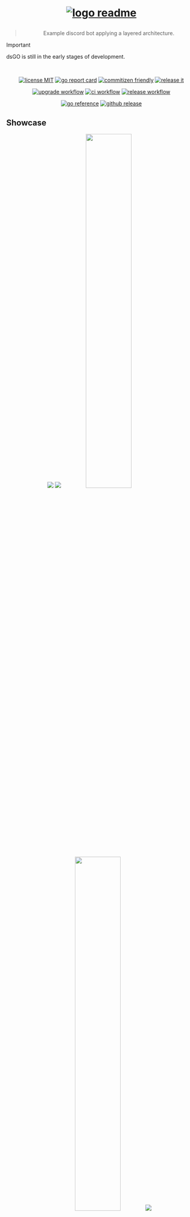 <h1 align="center">

<!-- [![logo readme](https://raw.githubusercontent.com/bastean/dsgo/main/assets/readme/logo.png)](https://github.com/bastean) -->

[![logo readme](assets/readme/logo.png)](https://github.com/bastean/dsgo)

</h1>

<div align="center">

> Example discord bot applying a layered architecture.

</div>

> [!IMPORTANT]
> dsGO is still in the early stages of development.

<br />

<div align="center">

[![license MIT](https://img.shields.io/badge/license-MIT-blue.svg)](LICENSE)
[![go report card](https://goreportcard.com/badge/github.com/bastean/dsgo)](https://goreportcard.com/report/github.com/bastean/dsgo)
[![commitizen friendly](https://img.shields.io/badge/commitizen-friendly-brightgreen.svg)](https://github.com/commitizen/cz-cli)
[![release it](https://img.shields.io/badge/%F0%9F%93%A6%F0%9F%9A%80-release--it-orange.svg)](https://github.com/release-it/release-it)

</div>

<div align="center">

[![upgrade workflow](https://github.com/bastean/dsgo/actions/workflows/upgrade.yml/badge.svg)](https://github.com/bastean/dsgo/actions/workflows/upgrade.yml)
[![ci workflow](https://github.com/bastean/dsgo/actions/workflows/ci.yml/badge.svg)](https://github.com/bastean/dsgo/actions/workflows/ci.yml)
[![release workflow](https://github.com/bastean/dsgo/actions/workflows/release.yml/badge.svg)](https://github.com/bastean/dsgo/actions/workflows/release.yml)

</div>

<div align="center">

[![go reference](https://pkg.go.dev/badge/github.com/bastean/dsgo.svg)](https://pkg.go.dev/github.com/bastean/dsgo)
[![github release](https://img.shields.io/github/v/release/bastean/dsgo.svg)](https://github.com/bastean/dsgo/releases)

</div>

## Showcase

<div align="center">

<img src="assets/readme/desktop-home.png" />

<img src="assets/readme/desktop-dashboard.png" />

<img width="49%" src="assets/readme/mobile-home.png" />

<img width="49%" src="assets/readme/mobile-dashboard.png" />

<img src="assets/readme/mail-confirm-account.png" />

</div>

## Usage (Demo)

> [!NOTE]
>
> - [System Requirements](#locally)
> - In the Demo version, the link to confirm the account is sent through the Terminal.
>   - _"Hi \<username\>, please confirm your account through this link: \<link\>"_
> - You can define your own **SMTP** configuration in the [.env.demo](deployments/.env.demo) file by simply modifying the **SERVER_SMTP\_\*** variables, then you will receive the links by mail.

```bash
make demo
```

## Features

### Project Layout

- Based on [Standard Go Project Layout](https://github.com/golang-standards/project-layout).

### Git

- Hooks managed by [husky](https://github.com/typicode/husky):
  - Pre-Push:
    - Scanning Repository for leaks using [TruffleHog CLI](https://github.com/trufflesecurity/trufflehog) and [Trivy](https://github.com/aquasecurity/trivy)
  - Pre-Commit: [lint-staged](https://github.com/lint-staged/lint-staged)
    - Scanning files for leaks using [TruffleHog CLI](https://github.com/trufflesecurity/trufflehog?tab=readme-ov-file#8-scan-individual-files-or-directories)
    - Formatting
  - Commit-Msg: [commitlint](https://github.com/conventional-changelog/commitlint)
    - Check [Conventional Commits](https://www.conventionalcommits.org) rules
- Commit message helper using [Commitizen](https://github.com/commitizen/cz-cli).
  - Interactive prompt that allows you to write commits following the [Conventional Commits](https://www.conventionalcommits.org) rules:
    ```bash
    make commit
    ```

### Linting/Formatting Tools

- Go: **staticcheck** and **gofmt**.
- templ: **templ fmt**.
- Gherkin: **Cucumber extension**.
- Others: **Prettier cli/extension**.

### Scanners

- [TruffleHog CLI](https://github.com/trufflesecurity/trufflehog): Secrets.
- [Trivy](https://github.com/aquasecurity/trivy): Secrets, Vulnerabilities and Misconfigurations.
- [OSV-Scanner](https://github.com/google/osv-scanner): Vulnerabilities.

### Testing Packages

- Random data generator: [Gofakeit](https://github.com/brianvoe/gofakeit).
- Unit/Integration: [Testify](https://github.com/stretchr/testify).
- Acceptance: [Testify](https://github.com/stretchr/testify), [Godog (Cucumber)](https://github.com/cucumber/godog) and [Playwright](https://github.com/playwright-community/playwright-go).

### Releases

- Automatically managed by [Release It!](https://github.com/release-it/release-it):
  - Before/After Hooks for:
    - Linting
    - Testing
  - Bump version based on [Conventional Commits](https://www.conventionalcommits.org) and [SemVer](https://semver.org/):
    - CHANGELOG generator
    - Commits and Tags generator
    - GitHub Releases

### GitHub

- Actions for:
  - Setup Languages and Dependencies
- Workflows running:
  - Automatically (Triggered by **Push** or **Pull requests**):
    - Secrets Scanning ([TruffleHog Action](https://github.com/trufflesecurity/trufflehog?tab=readme-ov-file#octocat-trufflehog-github-action))
    - Linting
    - Testing
  - Manually (Using the **Actions tab** on GitHub):
    - Upgrade Dependencies
    - Automate Release
- Issue Templates **(Defaults)**.

### Devcontainer

- Multiple Features already pre-configured:
  - Go
  - Node
  - Docker in Docker
- Extensions and their respective settings to work with:
  - Go
  - templ
  - Cucumber
    - Gherkin
  - Prettier
  - Better Comments
  - Todo Tree
  - cSpell

### Docker

- Dockerfile
  - **Multi-stage builds**:
    - Development
    - Testing
    - Build
    - Production
- Compose
  - Switched by ENVs.

### Message Broker

- Routing Key based on [AsyncAPI Topic Definition](https://github.com/fmvilas/topic-definition).

### Security

- Form validation at the client using [Fomantic - Form Validation](https://fomantic-ui.com/behaviors/form.html).
  - On the server, the validations are performed using the **Value Objects** defined in the **Context**.
- Data **authentication** via **JWT** managed by **Session Cookies**.
- Account confirmation via **Mail** or **Terminal**.
- Password hashing using [Bcrypt](https://pkg.go.dev/golang.org/x/crypto/bcrypt).
- Requests **Rate Limiting**.
- Server log files.

### Scripts

- [syncenv](scripts/syncenv/syncenv.go)
  - Synchronize all **.env\*** files in the directory using an **.env** model.
- [copydeps](scripts/copydeps/copydeps.go)
  - Copies the files required by the browser dependencies from the **node_modules** folder and places them inside the **static** folder on the server.
- [upgrade](scripts/upgrade/upgrade.go)
  - Perform the following steps to upgrade the project:
    1. Upgrade Go and Node dependencies.
    2. Linting and Testing.
    3. Commit changes.
- [run](deployments/run.sh)
  - Display the logs and redirect them to a file whose name depends on the time at which the service was run.
  - Used in Production Image.

## Basic Workflow (Domain > (Infrastructure | Application) > Presentation)

### Context (Domain, Infrastructure & Application) > (Modules)

- Domain
  - Value Objects
    - Mother Creators
    - Unit Tests
  - Messages (Event/Command)
    - Mother Creators
  - Aggregates
    - Aggregate Root
    - Mother Creators
  - Models (Ports)
    - Repository
    - Broker
- Infrastructure
  - Persistence
    - Repository Mocks
    - Adapters
    - Integration Tests
  - Communication
    - Broker Mocks
    - Adapters
    - Integration Tests
- Application
  - Commands
    - Mother Creators
  - Querys/Responses
    - Mother Creators
  - Handlers/Consumers
    - Inputs & Outputs
      - Uses Cases
    - Unit Tests

### App (Presentation) > (Server)

- Presentation
  - Services (Modules)
  - Templates
  - Handlers
  - Routes
  - Features (Gherkin)
    - Acceptance Tests

## First Steps

### Clone

#### HTTPS

```bash
git clone https://github.com/bastean/dsgo.git && cd dsgo
```

#### SSH

```bash
git clone git@github.com:bastean/dsgo.git && cd dsgo
```

### Initialize

#### Dev Container (recommended)

1. System Requirements

   - [Docker](https://docs.docker.com/get-docker)

     - [Dev Containers](https://marketplace.visualstudio.com/items?itemName=ms-vscode-remote.remote-containers)

2. Start VS Code

   ```bash
   code .
   ```

3. Open Command Palette

   - Ctrl+Shift+P

4. Run

   ```txt
   Dev Containers: Reopen in Container
   ```

#### Locally

1. System Requirements

   - [Go](https://go.dev/doc/install)
   - [Node](https://nodejs.org/en/download)
   - [Make](https://www.gnu.org/software/make)
   - [Docker](https://docs.docker.com/get-docker)

2. Run

   ```bash
   make init
   ```

#### ZIP

1. [System Requirements](#locally)

2. Run

   ```bash
   make init-zero
   ```

### GitHub Repository

#### Settings

##### Actions

- General

  - Workflow permissions

    - [x] Read and write permissions

##### Secrets and variables

- Actions

  - New repository secret

    - BOT_GPG_PRIVATE_KEY

      ```bash
      gpg --armor --export-secret-key [Pub_Key_ID (*-BOT)]
      ```

    - BOT_GPG_PASSPHRASE

### Run

#### ENVs

> [!IMPORTANT]
> Before running it, you must set the following environment variables and rename the file to **.env.(dev|test|prod)**.
>
> - [.env.example](deployments/.env.example)

> [!TIP]
> You can check the demo file to see which values you can use.
>
> - [.env.example.demo](deployments/.env.example.demo)

#### Development

```bash
make compose-dev
```

#### Tests

##### Unit

```bash
make test-unit
```

##### Integration

```bash
make compose-test-integration
```

##### Acceptance

```bash
make compose-test-acceptance
```

##### Unit/Integration/Acceptance

```bash
make compose-tests
```

#### Production

```bash
make compose-prod
```

## Tech Stack

#### Base

- [Go](https://go.dev)
- [templ](https://templ.guide)
  - [Fomantic-UI](https://fomantic-ui.com)
- [RabbitMQ](https://www.rabbitmq.com/tutorials/tutorial-one-go)
- [MongoDB](https://www.mongodb.com/docs/drivers/go)

#### Please see

- [go.mod](go.mod)
- [package.json](package.json)

## Contributing

- Contributions and Feedback are always welcome!
  - [Open a new issue](https://github.com/bastean/dsgo/issues/new/choose)

## License

- [MIT](LICENSE)
